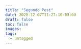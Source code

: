 ```yaml
---
title: "Segundo Post"
date: 2020-12-07T11:27:10-03:00
draft: false
toc: false
images:
tags:
  - untagged
---
```


